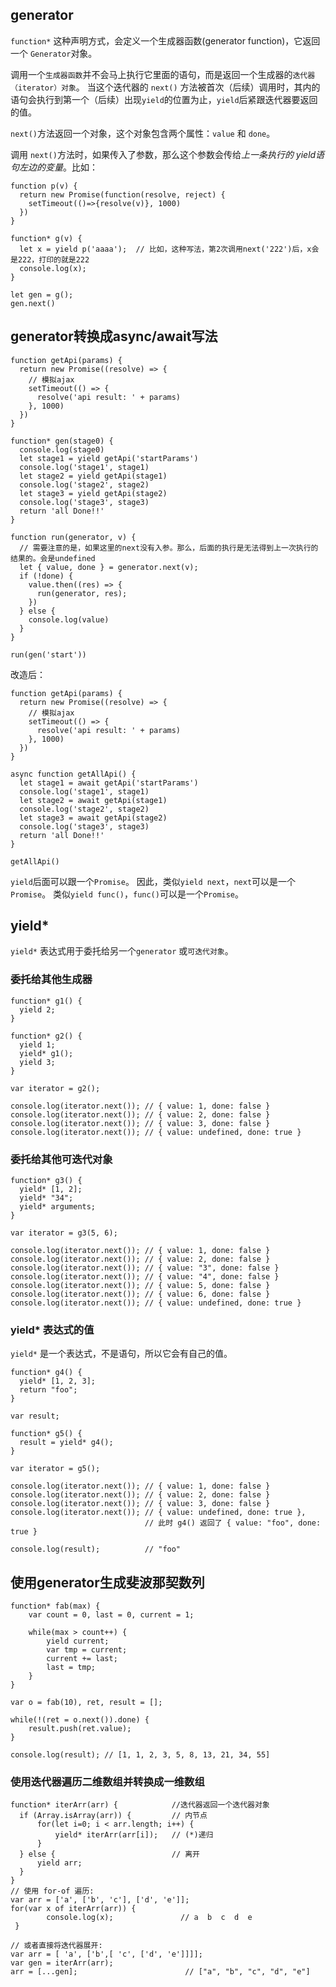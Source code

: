 
## generator

`function*` 这种声明方式，会定义一个生成器函数(generator function)，它返回一个 `Generator`对象。

调用一个`生成器函数`并不会马上执行它里面的语句，而是返回一个生成器的`迭代器（iterator）对象`。
当这个迭代器的 `next()` 方法被首次（后续）调用时，其内的语句会执行到第一个（后续）出现`yield`的位置为止，`yield`后紧跟迭代器要返回的值。

`next()`方法返回一个对象，这个对象包含两个属性：`value` 和 `done`。

调用 `next()`方法时，如果传入了参数，那么这个参数会传给*上一条执行的 yield语句左边的变量*。比如：

```
function p(v) {
  return new Promise(function(resolve, reject) {
    setTimeout(()=>{resolve(v)}, 1000)
  })
}

function* g(v) {
  let x = yield p('aaaa');  // 比如，这种写法，第2次调用next('222')后，x会是222，打印的就是222
  console.log(x);
}

let gen = g();
gen.next()
```


##  generator转换成async/await写法

```
function getApi(params) {
  return new Promise((resolve) => {
    // 模拟ajax
    setTimeout(() => {
      resolve('api result: ' + params)
    }, 1000)
  })
}

function* gen(stage0) {
  console.log(stage0)
  let stage1 = yield getApi('startParams')
  console.log('stage1', stage1)
  let stage2 = yield getApi(stage1)
  console.log('stage2', stage2)
  let stage3 = yield getApi(stage2)
  console.log('stage3', stage3)
  return 'all Done!!'
}

function run(generator, v) {
  // 需要注意的是，如果这里的next没有入参。那么，后面的执行是无法得到上一次执行的结果的。会是undefined
  let { value, done } = generator.next(v);
  if (!done) {
    value.then((res) => {
      run(generator, res);
    })
  } else {
    console.log(value)
  }
}

run(gen('start'))
```

改造后：
```
function getApi(params) {
  return new Promise((resolve) => {
    // 模拟ajax
    setTimeout(() => {
      resolve('api result: ' + params)
    }, 1000)
  })
}

async function getAllApi() {
  let stage1 = await getApi('startParams')
  console.log('stage1', stage1)
  let stage2 = await getApi(stage1)
  console.log('stage2', stage2)
  let stage3 = await getApi(stage2)
  console.log('stage3', stage3)
  return 'all Done!!'
}

getAllApi()
```

`yield`后面可以跟一个`Promise`。
因此，类似`yield next`，`next`可以是一个`Promise`。
类似`yield func()`，`func()`可以是一个`Promise`。


##  yield*
`yield*` 表达式用于委托给另一个`generator` 或`可迭代对象`。

### 委托给其他生成器
```
function* g1() {
  yield 2;
}

function* g2() {
  yield 1;
  yield* g1();
  yield 3;
}

var iterator = g2();

console.log(iterator.next()); // { value: 1, done: false }
console.log(iterator.next()); // { value: 2, done: false }
console.log(iterator.next()); // { value: 3, done: false }
console.log(iterator.next()); // { value: undefined, done: true }
```


### 委托给其他可迭代对象  
```
function* g3() {
  yield* [1, 2];
  yield* "34";
  yield* arguments;
}

var iterator = g3(5, 6);

console.log(iterator.next()); // { value: 1, done: false }
console.log(iterator.next()); // { value: 2, done: false }
console.log(iterator.next()); // { value: "3", done: false }
console.log(iterator.next()); // { value: "4", done: false }
console.log(iterator.next()); // { value: 5, done: false }
console.log(iterator.next()); // { value: 6, done: false }
console.log(iterator.next()); // { value: undefined, done: true }
```

### yield* 表达式的值
`yield*` 是一个表达式，不是语句，所以它会有自己的值。

```
function* g4() {
  yield* [1, 2, 3];
  return "foo";
}

var result;

function* g5() {
  result = yield* g4();
}

var iterator = g5();

console.log(iterator.next()); // { value: 1, done: false }
console.log(iterator.next()); // { value: 2, done: false }
console.log(iterator.next()); // { value: 3, done: false }
console.log(iterator.next()); // { value: undefined, done: true },
                              // 此时 g4() 返回了 { value: "foo", done: true }

console.log(result);          // "foo"
```



##  使用generator生成斐波那契数列

```
function* fab(max) {
    var count = 0, last = 0, current = 1;

    while(max > count++) {
        yield current;
        var tmp = current;
        current += last;
        last = tmp;
    }
}

var o = fab(10), ret, result = [];

while(!(ret = o.next()).done) {
    result.push(ret.value);
}

console.log(result); // [1, 1, 2, 3, 5, 8, 13, 21, 34, 55]
```


### 使用迭代器遍历二维数组并转换成一维数组

```
function* iterArr(arr) {            //迭代器返回一个迭代器对象
  if (Array.isArray(arr)) {         // 内节点
      for(let i=0; i < arr.length; i++) {
          yield* iterArr(arr[i]);   // (*)递归
      }
  } else {                          // 离开
      yield arr;
  }
}
// 使用 for-of 遍历:
var arr = ['a', ['b', 'c'], ['d', 'e']];
for(var x of iterArr(arr)) {
        console.log(x);               // a  b  c  d  e
 }

// 或者直接将迭代器展开:
var arr = [ 'a', ['b',[ 'c', ['d', 'e']]]];
var gen = iterArr(arr);
arr = [...gen];                        // ["a", "b", "c", "d", "e"]
```